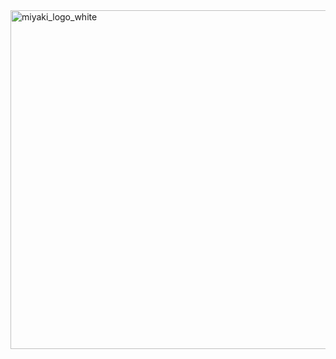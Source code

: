 <img width="542" alt="miyaki_logo_white" src="https://user-images.githubusercontent.com/100235225/171977273-4e393d74-0f30-43f6-9854-09f2e1bf2649.png">
